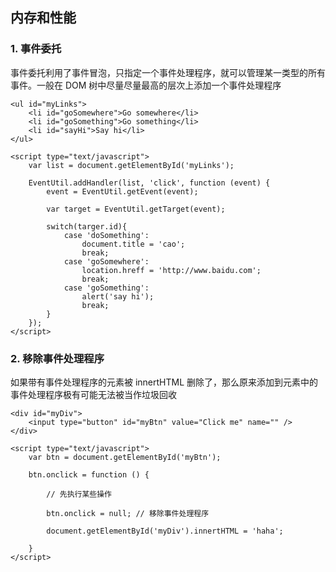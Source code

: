 ## 内存和性能

### 1. 事件委托

事件委托利用了事件冒泡，只指定一个事件处理程序，就可以管理某一类型的所有事件。一般在 DOM 树中尽量尽量最高的层次上添加一个事件处理程序


```
<ul id="myLinks">
	<li id="goSomewhere">Go somewhere</li>
	<li id="goSomething">Go something</li>
	<li id="sayHi">Say hi</li>
</ul>

<script type="text/javascript">
	var list = document.getElementById('myLinks');

	EventUtil.addHandler(list, 'click', function (event) {
		event = EventUtil.getEvent(event);

		var target = EventUtil.getTarget(event);

		switch(targer.id){
			case 'doSomething':
				document.title = 'cao';
				break;
			case 'goSomewhere':
				location.hreff = 'http://www.baidu.com';
				break;
			case 'goSomething':
				alert('say hi');
				break;
		}
	});
</script>
```

### 2. 移除事件处理程序

如果带有事件处理程序的元素被 innertHTML 删除了，那么原来添加到元素中的事件处理程序极有可能无法被当作垃圾回收

```
<div id="myDiv">
	<input type="button" id="myBtn" value="Click me" name="" />
</div>

<script type="text/javascript">
	var btn = document.getElementById('myBtn');

	btn.onclick = function () {

		// 先执行某些操作

		btn.onclick = null; // 移除事件处理程序

		document.getElementById('myDiv').innertHTML = 'haha';

	}
</script>
```